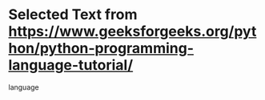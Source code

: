 

# Selected Text from https://www.geeksforgeeks.org/python/python-programming-language-tutorial/

language